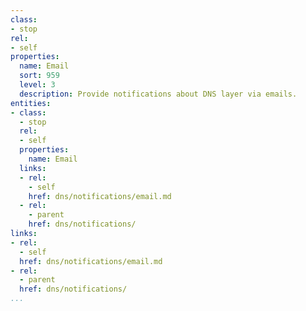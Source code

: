 ```yaml
---
class:
- stop
rel:
- self
properties:
  name: Email
  sort: 959
  level: 3
  description: Provide notifications about DNS layer via emails.
entities:
- class:
  - stop
  rel:
  - self
  properties:
    name: Email
  links:
  - rel:
    - self
    href: dns/notifications/email.md
  - rel:
    - parent
    href: dns/notifications/
links:
- rel:
  - self
  href: dns/notifications/email.md
- rel:
  - parent
  href: dns/notifications/
...
```

